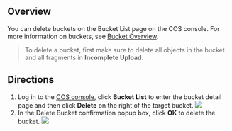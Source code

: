 ## Overview

You can delete buckets on the Bucket List page on the COS console. For more information on buckets, see [Bucket Overview](https://intl.cloud.tencent.com/document/product/436/13312).

> To delete a bucket, first make sure to delete all objects in the bucket and all fragments in **Incomplete Upload**.

## Directions

1. Log in to the [COS console](https://intl.cloud.tencent.com/login), click **Bucket List** to enter the bucket detail page and then click **Delete** on the right of the target bucket.
   ![](https://main.qcloudimg.com/raw/07d0b4b4f9df3aeba5f1ad0ed0d1701a.png)
2. In the Delete Bucket confirmation popup box, click **OK** to delete the bucket.
   ![](https://main.qcloudimg.com/raw/ab06ccc4fcdca8c8c0d76be1f319b873.png)


